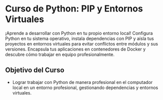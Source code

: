 # Curso de Python: PIP y Entornos Virtuales
¡Aprende a desarrollar con Python en tu propio entorno local! Configura Python en tu sistema operativo, instala dependencias con PIP y aísla tus proyectos en entornos virtuales para evitar conflictos entre módulos y sus versiones. Encapsula tus aplicaciones en contenedores de Docker y descubre cómo trabajar en equipo profesionalmente.

## Objetivo del Curso
- Lograr trabajar con Python de manera profesional en el computador local en un entorno profesional, gestionando dependencias y entornos virtuales.